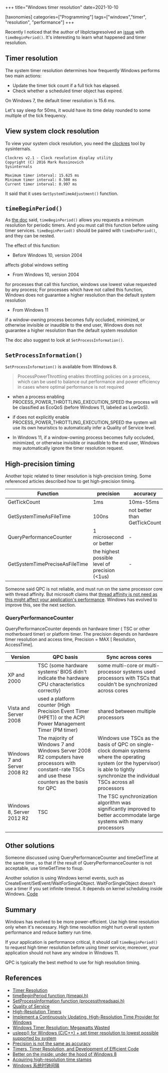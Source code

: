 +++
title="Windows timer resolution"
date=2021-10-10

[taxonomies]
categories=["Programming"]
tags=["windows","timer", "resolution", "performance"]
+++

Recently I noticed that the author of libplctagresolved an [issue]((https://github.com/libplctag/libplctag/issues/260)) with `timeBeginPeriod()`. It's interesting to learn what happened and timer resolution.

## Timer resolution

The system timer resolution determines how frequently Windows performs two main actions:

- Update the timer tick count if a full tick has elapsed.
- Check whether a scheduled timer object has expired.

On Windows 7, the default timer resolution is 15.6 ms.

Let's say sleep for 50ms, it would have its time delay rounded to some multiple of the tick frequency.


## View system clock resolution

To view your system clock resolution, you need the [clockres](https://docs.microsoft.com/en-us/sysinternals/downloads/clockres) tool by sysinternals.

```
Clockres v2.1 - Clock resolution display utility
Copyright (C) 2016 Mark Russinovich
Sysinternals

Maximum timer interval: 15.625 ms
Minimum timer interval: 0.500 ms
Current timer interval: 0.997 ms
```

It said that it uses `GetSystemTimeAdjustment()` function.

## `timeBeginPeriod()`

As [the doc](https://docs.microsoft.com/en-us/windows/win32/multimedia/timer-resolution?redirectedfrom=MSDN) said, `timeBeginPeriod()` allows you requests a minimum resolution for periodic timers. And you must call this function before using timer services. `timeBeginPeriod()` should be paired with `timeEndPeriod()`, and they can be nested.

The effect of this function:

- Before Windows 10, version 2004

affects global windows setting

- From Windows 10, version 2004

for processes that call this function, windows use lowest value requested by any process; For processes which have not called this function, Windows does not guarantee a higher resolution than the default system resolution

- From Windows 11

if a window-owning process becomes fully occluded, minimized, or otherwise invisible or inaudible to the end user, Windows does not guarantee a higher resolution than the default system resolution

The doc also suggest to look at `SetProcessInformation()`.

## `SetProcessInformation()`

`SetProcessInformation()` is available from Windows 8.

> ProcessPowerThrottling enables throttling policies on a process, which can be used to balance out performance and power efficiency in cases where optimal performance is not required

- when a process enabling PROCESS_POWER_THROTTLING_EXECUTION_SPEED
  the process will be classified as EcoQoS (before Windows 11, labeled as LowQoS).

- if does not explicitly enable PROCESS_POWER_THROTTLING_EXECUTION_SPEED
  the system will use its own heuristics to automatically infer a Quality of Service level.

- In Windows 11, if a window-owning process becomes fully occluded, minimized, or otherwise invisible or inaudible to the end user, Windows may automatically ignore the timer resolution request.

## High-precision timing

Another topic related to timer resolution is high-precision timing.
Some referenced articles described how to get high-precision timing.

| Function                       | precision                                      | accuracy                     | comments                                   |
| ------------------------------ | ---------------------------------------------- | ---------------------------- | ------------------------------------------ |
| GetTickCount                   | 1ms                                            | 10ms-55ms                    | -                                          |
| GetSystemTimeAsFileTime        | 100ns                                          | not better than GetTickCount | -                                          |
| QueryPerformanceCounter        | 1 microsecond or better                        | -                            |
| GetSystemTimePreciseAsFileTime | the highest possible level of precision (<1us) | -                            | in Coordinated Universal Time (UTC) format |

Someone said QPC is not reliable, and must run on the same processor core with thread affinity. But microsoft claims that [thread affinity is  not need as this might affect your application's performance](https://docs.microsoft.com/en-us/windows/win32/sysinfo/acquiring-high-resolution-time-stamps#faq-about-programming-with-qpc-and-tsc). Windows has evolved to improve this, see the next section.

### QueryPerformanceCounter

QueryPerformanceCounter depends on hardware timer ( TSC or other motherboard timer) or platform timer. The precision depends on hardware timer resolution and access time, Precision = MAX [ Resolution, AccessTime].

| Version                      | QPC basis                                                                                                                                          | Sync across cores                                                                                                                                                                           |
| ---------------------------- | -------------------------------------------------------------------------------------------------------------------------------------------------- | ------------------------------------------------------------------------------------------------------------------------------------------------------------------------------------------- |
| XP and 2000                  | TSC (some hardware systems' BIOS didn't indicate the hardware CPU characteristics correctly)                                                       | some multi-core or multi-processor systems used processors with TSCs that couldn't be synchronized across cores                                                                             |
| Vista and Server 2008        | used a platform counter (High Precision Event Timer (HPET)) or the ACPI Power Management Timer (PM timer)                                          | shared between multiple processors                                                                                                                                                          |
| Windows 7 and Server 2008 R2 | The majority of Windows 7 and Windows Server 2008 R2 computers have processors with constant-rate TSCs and use these counters as the basis for QPC | Windows use TSCs as the basis of QPC on single-clock domain systems where the operating system (or the hypervisor) is able to tightly synchronize the individual TSCs across all processors |
| Windows 8, Server 2012 R2    | TSC                                                                                                                                                | The TSC synchronization algorithm was significantly improved to better accommodate large systems with many processors                                                                       |


## Other solutions

Someone discussed using QueryPerformanceCounter and timeGetTime at the same time , so that if the result of QueryPerformanceCounter is not acceptable, use timeGetTime to fixup. 

Another solution is using Windows kernel events, such as CreateEvent/SetEvent/WaitForSingleObject. WaitForSingleObject doesn't use a timer if you set infinite timeout. It depends on kernel scheduling inside Windows. [Code](https://gist.github.com/GoaLitiuM/aff9fbfa4294fa6c1680)

## Summary

Windows has evolved to be more power-efficient.
Use high time resolution only when it's necessary. 
High time resolution might hurt overall system performance and reduce battery run time.

If your application is performance critical, it should call `timeBeginPeriod()` to request high timer resolution before using timer service; moreover, your application should not have any window in Windows 11. 

QPC is typically the best method to use for high resolution timing.

## References

- [Timer Resolution](https://docs.microsoft.com/en-us/windows/win32/multimedia/timer-resolution?redirectedfrom=MSDN)
- [timeBeginPeriod function (timeapi.h)](https://docs.microsoft.com/en-us/windows/win32/api/timeapi/nf-timeapi-timebeginperiod)
- [SetProcessInformation function (processthreadsapi.h)](https://docs.microsoft.com/en-us/windows/win32/api/processthreadsapi/nf-processthreadsapi-setprocessinformation)
- [Quality of Service](https://docs.microsoft.com/en-us/windows/win32/procthread/quality-of-service)
- [High-Resolution Timers](https://docs.microsoft.com/en-us/windows-hardware/drivers/kernel/high-resolution-timers)
- [Implement a Continuously Updating, High-Resolution Time Provider for Windows](https://docs.microsoft.com/en-us/archive/msdn-magazine/2004/march/implementing-a-high-resolution-time-provider-for-windows)
- [Windows Timer Resolution: Megawatts Wasted](https://randomascii.wordpress.com/2013/07/08/windows-timer-resolution-megawatts-wasted/)
- [usleep() for Windows (C/C++) + set timer resolution to lowest possible supported by system](https://gist.github.com/GoaLitiuM/aff9fbfa4294fa6c1680)
- [Precision is not the same as accuracy](https://devblogs.microsoft.com/oldnewthing/20050902-00/?p=34333)
- [Timers, Timer Resolution, and Development of Efficient Code](https://download.microsoft.com/download/3/0/2/3027d574-c433-412a-a8b6-5e0a75d5b237/timer-resolution.docx)
- [Better on the inside: under the hood of Windows 8](https://arstechnica.com/information-technology/2012/10/better-on-the-inside-under-the-hood-of-windows-8/2/)
- [Acquiring high-resolution time stamps](https://docs.microsoft.com/en-us/windows/win32/sysinfo/acquiring-high-resolution-time-stamps)
- [Windows 系统时钟间隔](http://yiiyee.cn/blog/2013/09/01/clock-interval/)
